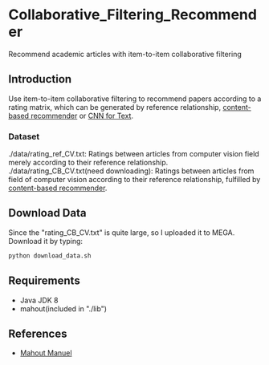 # Collaborative_Filtering_Recommender
Recommend academic articles with item-to-item collaborative filtering

## Introduction
Use item-to-item collaborative filtering to recommend papers according to a rating matrix, which can be generated by reference relationship, [content-based recommender](https://github.com/riceroll/Content_Based_Recommender/blob/master/README.md) or [CNN for Text](https://github.com/riceroll/TextCNN_Based_Feature_Extraction).

### Dataset
./data/rating_ref_CV.txt: Ratings between articles from computer vision field merely according to their reference relationship.
./data/rating_CB_CV.txt(need downloading): Ratings between articles from field of computer vision according to their reference relationship, fulfilled by [content-based recommender](https://github.com/riceroll/Content_Based_Recommender).

## Download Data
Since the "rating_CB_CV.txt" is quite large, so I uploaded it to MEGA.
Download it by typing:
```bash
python download_data.sh
```

## Requirements

- Java JDK 8
- mahout(included in "./lib")

## References

- [Mahout Manuel](http://www.tutorialspoint.com/mahout/index.htm)
